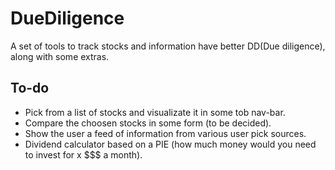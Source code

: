 # DueDiligence
A set of tools to track stocks and information have better DD(Due diligence), along with some extras.

## To-do
* Pick from a list of stocks and visualizate it in some tob nav-bar.
* Compare the choosen stocks in some form (to be decided).
* Show the user a feed of information from various user pick sources.
* Dividend calculator based on a PIE (how much money would you need to invest for x $$$ a month).
